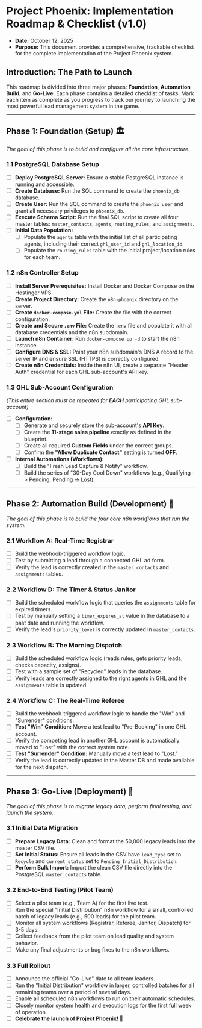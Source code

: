 # Project Phoenix: Implementation Roadmap & Checklist (v1.0)
* **Date:** October 12, 2025
* **Purpose:** This document provides a comprehensive, trackable checklist for the complete implementation of the Project Phoenix system.

## Introduction: The Path to Launch

This roadmap is divided into three major phases: **Foundation**, **Automation Build**, and **Go-Live**. Each phase contains a detailed checklist of tasks. Mark each item as complete as you progress to track our journey to launching the most powerful lead management system in the game.

---
## Phase 1: Foundation (Setup) 🏛️
*The goal of this phase is to build and configure all the core infrastructure.*

### 1.1 PostgreSQL Database Setup
- [ ] **Deploy PostgreSQL Server:** Ensure a stable PostgreSQL instance is running and accessible.
- [ ] **Create Database:** Run the SQL command to create the `phoenix_db` database.
- [ ] **Create User:** Run the SQL command to create the `phoenix_user` and grant all necessary privileges to `phoenix_db`.
- [ ] **Execute Schema Script:** Run the final SQL script to create all four master tables: `master_contacts`, `agents`, `routing_rules`, and `assignments`.
- [ ] **Initial Data Population:**
    - [ ] Populate the `agents` table with the initial list of all participating agents, including their correct `ghl_user_id` and `ghl_location_id`.
    - [ ] Populate the `routing_rules` table with the initial project/location rules for each team.

### 1.2 n8n Controller Setup
- [ ] **Install Server Prerequisites:** Install Docker and Docker Compose on the Hostinger VPS.
- [ ] **Create Project Directory:** Create the `n8n-phoenix` directory on the server.
- [ ] **Create `docker-compose.yml` File:** Create the file with the correct configuration.
- [ ] **Create and Secure `.env` File:** Create the `.env` file and populate it with all database credentials and the n8n subdomain.
- [ ] **Launch n8n Container:** Run `docker-compose up -d` to start the n8n instance.
- [ ] **Configure DNS & SSL:** Point your n8n subdomain's DNS A record to the server IP and ensure SSL (HTTPS) is correctly configured.
- [ ] **Create n8n Credentials:** Inside the n8n UI, create a separate "Header Auth" credential for each GHL sub-account's API key.

### 1.3 GHL Sub-Account Configuration
*(This entire section must be repeated for **EACH** participating GHL sub-account)*
- [ ] **Configuration:**
    - [ ] Generate and securely store the sub-account's **API Key**.
    - [ ] Create the **11-stage sales pipeline** exactly as defined in the blueprint.
    - [ ] Create all required **Custom Fields** under the correct groups.
    - [ ] Confirm the **"Allow Duplicate Contact"** setting is turned **OFF**.
- [ ] **Internal Automations (Workflows):**
    - [ ] Build the "Fresh Lead Capture & Notify" workflow.
    - [ ] Build the series of "30-Day Cool Down" workflows (e.g., Qualifying -> Pending, Pending -> Lost).

---
## Phase 2: Automation Build (Development) 🧠
*The goal of this phase is to build the four core n8n workflows that run the system.*

### 2.1 Workflow A: Real-Time Registrar
- [ ] Build the webhook-triggered workflow logic.
- [ ] Test by submitting a lead through a connected GHL ad form.
- [ ] Verify the lead is correctly created in the `master_contacts` and `assignments` tables.

### 2.2 Workflow D: The Timer & Status Janitor
- [ ] Build the scheduled workflow logic that queries the `assignments` table for expired timers.
- [ ] Test by manually setting a `timer_expires_at` value in the database to a past date and running the workflow.
- [ ] Verify the lead's `priority_level` is correctly updated in `master_contacts`.

### 2.3 Workflow B: The Morning Dispatch
- [ ] Build the scheduled workflow logic (reads rules, gets priority leads, checks capacity, assigns).
- [ ] Test with a sample set of "Recycled" leads in the database.
- [ ] Verify leads are correctly assigned to the right agents in GHL and the `assignments` table is updated.

### 2.4 Workflow C: The Real-Time Referee
- [ ] Build the webhook-triggered workflow logic to handle the "Win" and "Surrender" conditions.
- [ ] **Test "Win" Condition:** Move a test lead to "Pre-Booking" in one GHL account.
- [ ] Verify the competing lead in another GHL account is automatically moved to "Lost" with the correct system note.
- [ ] **Test "Surrender" Condition:** Manually move a test lead to "Lost."
- [ ] Verify the lead is correctly updated in the Master DB and made available for the next dispatch.

---
## Phase 3: Go-Live (Deployment) 🚀
*The goal of this phase is to migrate legacy data, perform final testing, and launch the system.*

### 3.1 Initial Data Migration
- [ ] **Prepare Legacy Data:** Clean and format the 50,000 legacy leads into the master CSV file.
- [ ] **Set Initial Status:** Ensure all leads in the CSV have `lead_type` set to `Recycle` and `current_status` set to `Pending_Initial_Distribution`.
- [ ] **Perform Bulk Import:** Import the clean CSV file directly into the PostgreSQL `master_contacts` table.

### 3.2 End-to-End Testing (Pilot Team)
- [ ] Select a pilot team (e.g., Team A) for the first live test.
- [ ] Run the special "Initial Distribution" n8n workflow for a small, controlled batch of legacy leads (e.g., 500 leads) for the pilot team.
- [ ] Monitor all system workflows (Registrar, Referee, Janitor, Dispatch) for 3-5 days.
- [ ] Collect feedback from the pilot team on lead quality and system behavior.
- [ ] Make any final adjustments or bug fixes to the n8n workflows.

### 3.3 Full Rollout
- [ ] Announce the official "Go-Live" date to all team leaders.
- [ ] Run the "Initial Distribution" workflow in larger, controlled batches for all remaining teams over a period of several days.
- [ ] Enable all scheduled n8n workflows to run on their automatic schedules.
- [ ] Closely monitor system health and execution logs for the first full week of operation.
- [ ] **Celebrate the launch of Project Phoenix! 🎉**
